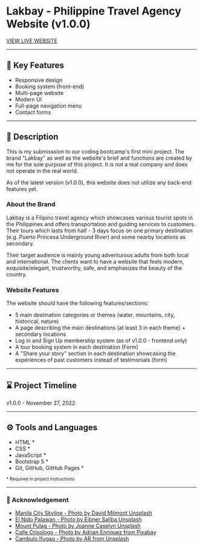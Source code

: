# Lakbay - Philippine Travel Agency Website (v1.0.0)

[VIEW LIVE WEBSITE](https://quendp.github.io/lakbay-travel-agency/)

---

## 📌 Key Features
- Responsive design
- Booking system (front-end)
- Multi-page website
- Modern UI
- Full-page navigation menu
- Contact forms

---

## 📝 Description 
This is my submisssion to our coding bootcamp's first mini project. The brand "Lakbay" as well as the website's brief and functions are created by me for the sole purpose of this project. It is not a real company and does not operate in the real world. 

As of the latest version (v1.0.0), this website does not utilize any back-end features yet. 

### About the Brand
Lakbay is a Filipino travel agency which showcases various tourist spots in the Philippines and offers transportation and guiding services to customers. Their tours which lasts from half - 3 days focus on one primary destination (e.g. Puerto Princesa Underground River) and some nearby locations as secondary. 

Their target audience is mainly young adventurous adults from both local and international. The clients want to have a website that feels modern, exquisite/elegant, trustworthy, safe, and emphasizes the beauty of the country. 

### Website Features
The website should have the following features/sections:
- 5 main destination categories or themes (water, mountains, city, historical, nature)
- A page describing the main destinations (at least 3 in each theme) + secondary locations
- Log in and Sign Up membership system (as of v1.0.0 - frontend only)
- A tour booking system in each destination (Form)
- A "Share your story" section in each destination showcasing the experiences of past customers instead of testimonials (form)

---

## ⌛ Project Timeline
v1.0.0 - November 27, 2022

---

## ⚙️ Tools and Languages
- HTML *
- CSS *
- JavaScript *
- Bootstrap 5 *
- Git, GitHub, GitHub Pages *

<sub>* Required in project instructions</sub>

---

### 💛 Acknowledgement
- [Manila City Skyline - Photo by David Milmont Unsplash](https://unsplash.com/@dmilmont?utm_source=unsplash&utm_medium=referral&utm_content=creditCopyText)
- [El Nido Palawan - Photo by Eibner Saliba Unsplash](https://unsplash.com/@zilch?utm_source=unsplash&utm_medium=referral&utm_content=creditCopyText)
- [Mount Pulag - Photo by Joanne Caselyn Unsplash](https://unsplash.com/@joannecaselyn?utm_source=unsplash&utm_medium=referral&utm_content=creditCopyText)
- [Calle Crisologo - Photo by Adrian Enriquez from Pixabay](https://pixabay.com/users/adrianenriquez-691469/?utm_source=link-attribution&utm_medium=referral&utm_campaign=image&utm_content=593843)
- [Cambulo Ifugao - Photo by AR from Unsplash](https://unsplash.com/@ar__?utm_source=unsplash&utm_medium=referral&utm_content=creditCopyText)
